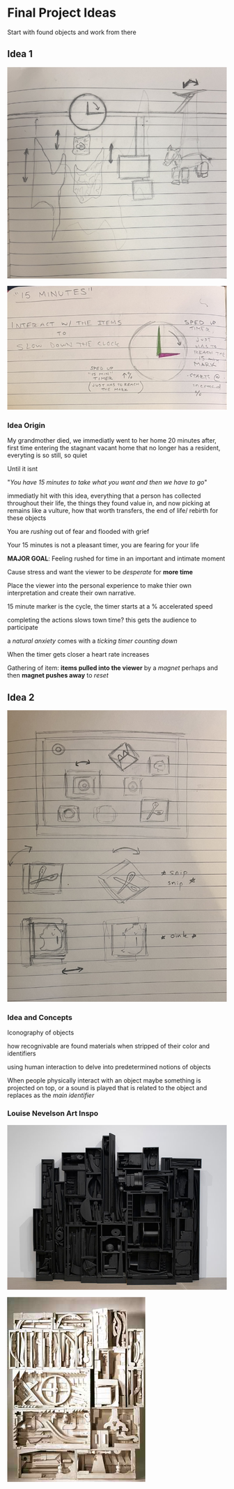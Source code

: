 # Final Project Ideas

Start with found objects and work from there

## Idea 1

![Idea 1 sketch](Images/final%20sketch%201.jpg)

![Idea 1 Notes](Images/final%20notes.jpg)

### Idea Origin

My grandmother died, we immediatly went to her home 20 minutes after, first time entering the stagnant vacant home that no longer has a resident, everyting is so still, so quiet

Until it isnt

"*You have 15 minutes to take what you want and then we have to go*"

immediatly hit with this idea, everything that a person has collected throughout their life, the things they found value in, and now picking at remains like a vulture, how that worth transfers, the end of life/ rebirth for these objects

You are *rushing* out of fear and flooded with grief

Your 15 minutes is not a pleasant timer, you are fearing for your life

**MAJOR GOAL**: Feeling rushed for time in an important and intimate moment

Cause stress and want the viewer to be *desperate* for **more time**

Place the viewer into the personal experience to make thier own interpretation and create their own narrative.

15 minute marker is the cycle, the timer starts at a % accelerated speed

completing the actions slows town time? this gets the audience to participate

a *natural anxiety* comes with a *ticking timer counting down*

When the timer gets closer a heart rate increases

Gathering of item: **items pulled into the viewer** by a *magnet* perhaps and then **magnet pushes away** to *reset*

## Idea 2

![Idea 2 Sketch](Images/final%20sketch%202.jpg)

### Idea and Concepts

Iconography of objects

how recognivable are found materials when stripped of their color and identifiers

using human interaction to delve into predetermined notions of objects

When people physically interact with an object maybe something is projected on top, or a sound is played that is related to the object and replaces as the *main identifier*

### Louise Nevelson Art Inspo

![Louise 1](Images/louise1.jpg)

![Louise 2](Images/louise2.jpg)
